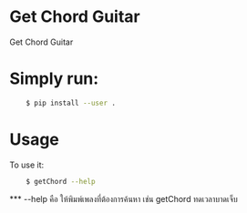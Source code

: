 # Get Chord Guitar

Get Chord Guitar


# Simply run:
```sh
    $ pip install --user .
```

# Usage

To use it:
```sh  
    $ getChord --help
```
   *** --help  คือ ให้พิมพ์เพลงที่ต้องการค้นหา เช่น  getChord ทดเวลาบาดเจ็บ


